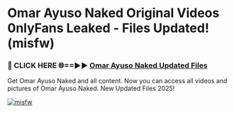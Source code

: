 # Omar Ayuso Naked Original Videos 0nlyFans Leaked - Files Updated! (misfw)

<h3>🔴 CLICK HERE 🌐==►► <a href="https://tinyurl.com/up5wt9bj" rel="nofollow">Omar Ayuso Naked Updated Files</a></h3>

Get Omar Ayuso Naked and all content. Now you can access all videos and pictures of Omar Ayuso Naked. New Updated Files 2025!

[![misfw](https://i.imgur.com/ABiUzMV.gif)](https://tinyurl.com/up5wt9bj)
